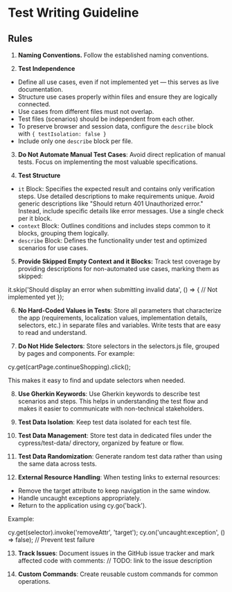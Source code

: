 # Test Writing Guideline

## Rules

1. **Naming Conventions.** Follow the established naming conventions.

2. **Test Independence**

- Define all use cases, even if not implemented yet — this serves as live documentation.
- Structure use cases properly within files and ensure they are logically connected.
- Use cases from different files must not overlap.
- Test files (scenarios) should be independent from each other.
- To preserve browser and session data, configure the `describe` block with `{ testIsolation: false }`
- Include only one `describe` block per file.

3. **Do Not Automate Manual Test Cases**: Avoid direct replication of manual tests. Focus on implementing the most valuable specifications.

4. **Test Structure**

- `it` Block: Specifies the expected result and contains only verification steps. Use detailed descriptions to make requirements unique. Avoid generic descriptions like "Should return 401 Unauthorized error." Instead, include specific details like error messages. Use a single check per it block.
- `context` Block: Outlines conditions and includes steps common to it blocks, grouping them logically.
- `describe` Block: Defines the functionality under test and optimized scenarios for use cases.

5. **Provide Skipped Empty Context and it Blocks:** Track test coverage by providing descriptions for non-automated use cases, marking them as skipped:

it.skip('Should display an error when submitting invalid data', () => {
// Not implemented yet
});

6. **No Hard-Coded Values in Tests**: Store all parameters that characterize the app (requirements, localization values, implementation details, selectors, etc.) in separate files and variables. Write tests that are easy to read and understand.

7. **Do Not Hide Selectors**: Store selectors in the selectors.js file, grouped by pages and components. For example:

cy.get(cartPage.continueShopping).click();

This makes it easy to find and update selectors when needed.

8. **Use Gherkin Keywords**: Use Gherkin keywords to describe test scenarios and steps. This helps in understanding the test flow and makes it easier to communicate with non-technical stakeholders.

9. **Test Data Isolation**: Keep test data isolated for each test file.

10. **Test Data Management**: Store test data in dedicated files under the cypress/test-data/ directory, organized by feature or flow.

11. **Test Data Randomization**: Generate random test data rather than using the same data across tests.

12. **External Resource Handling**: When testing links to external resources:

- Remove the target attribute to keep navigation in the same window.
- Handle uncaught exceptions appropriately.
- Return to the application using cy.go('back').

Example:

cy.get(selector).invoke('removeAttr', 'target');
cy.on('uncaught:exception', () => false); // Prevent test failure

13. **Track Issues**: Document issues in the GitHub issue tracker and mark affected code with comments:
    // TODO: link to the issue description

14. **Custom Commands**: Create reusable custom commands for common operations.
